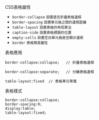 CSS表格屬性
- `border-collapse` <small>設置是否折疊表格邊框</small>
- `border-spacing` <small>設置單元格之間的邊框距離</small>
- `table-layout` <small>設置表格的佈局算法</small>
- `caption-side` <small>設置表格標題的位置</small>
- `empty-cells` <small>設置空白單元格是否顯示邊框</small>
- `border` <small>表格簡寫屬性</small>

表格應用
```
border-collapse:collapse;	// 折疊表格邊框
```

```
border-collapse:separate;	// 分離表格邊框
```

```
table-layout:fixed	// 表格單元等寬
```

表格樣式
```
border-collapse:collapse;
border-spacing:0;
display:table;
table-layout:fixed;
```